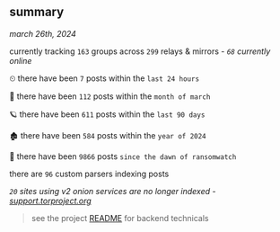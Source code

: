 
## summary
_march 26th, 2024_

currently tracking `163` groups across `299` relays & mirrors - _`68` currently online_

⏲ there have been `7` posts within the `last 24 hours`

🦈 there have been `112` posts within the `month of march`

🪐 there have been `611` posts within the `last 90 days`

🏚 there have been `584` posts within the `year of 2024`

🦕 there have been `9866` posts `since the dawn of ransomwatch`

there are `96` custom parsers indexing posts

_`20` sites using v2 onion services are no longer indexed - [support.torproject.org](https://support.torproject.org/onionservices/v2-deprecation/)_

> see the project [README](https://github.com/joshhighet/ransomwatch#ransomwatch--) for backend technicals
